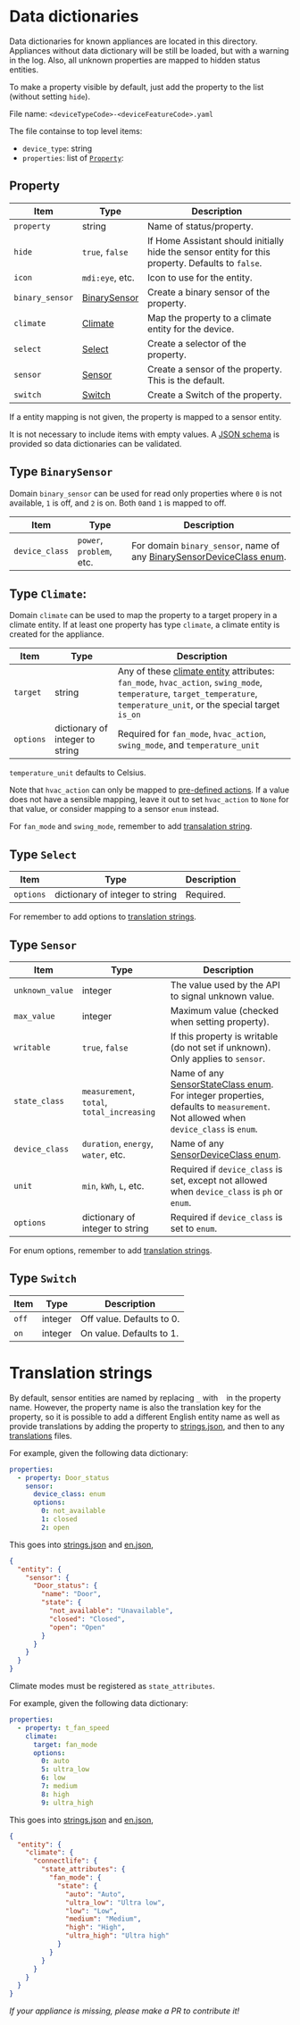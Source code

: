 # Data dictionaries

Data dictionaries for known appliances are located in this directory. Appliances without data dictionary will be still
be loaded, but with a warning in the log. Also, all unknown properties are mapped to hidden status entities.

To make a property visible by default, just add the property to the list (without setting `hide`).

File name: `<deviceTypeCode>-<deviceFeatureCode>.yaml`

The file containse to top level items:
- `device_type`: string
- `properties`: list of [`Property`](#property):

## Property

| Item            | Type                               | Description                                                                                       |
|-----------------|------------------------------------|---------------------------------------------------------------------------------------------------|
| `property`      | string                             | Name of status/property.                                                                          |
| `hide`          | `true`, `false`                    | If Home Assistant should initially hide the sensor entity for this property. Defaults to `false`. |
| `icon`          | `mdi:eye`, etc.                    | Icon to use for the entity.                                                                       |
| `binary_sensor` | [BinarySensor](#type-binarysensor) | Create a binary sensor of the property.                                                           |
| `climate`       | [Climate](#type-climate)           | Map the property to a climate entity for the device.                                              |
| `select`        | [Select](#type-select)             | Create a selector of the property.                                                                |
| `sensor`        | [Sensor](#type-sensor)             | Create a sensor of the property. This is the default.                                             |
| `switch`        | [Switch](#type-switch)             | Create a Switch of the property.                                                                  |

If a entity mapping is not given, the property is mapped to a sensor entity.

It is not necessary to include items with empty values. A [JSON schema](properties-schema.json) is provided so data dictionaries can be
validated.

## Type `BinarySensor`

Domain `binary_sensor` can be used for read only properties where `0` is not available, `1` is off, and `2` is on. Both
`0`and `1` is mapped to off.

| Item           | Type                     | Description                                                                                                                                                           |
|----------------|--------------------------|-----------------------------------------------------------------------------------------------------------------------------------------------------------------------|
| `device_class` | `power`, `problem`, etc. | For domain `binary_sensor`, name of any [BinarySensorDeviceClass enum](https://developers.home-assistant.io/docs/core/entity/binary-sensor#available-device-classes). | 


## Type `Climate`:

Domain `climate` can be used to map the property to a target propery in a climate entity. If at least one property has
type `climate`, a climate entity is created for the appliance.

| Item      | Type                            | Description                                                                                                                                                                                                                              |
|-----------|---------------------------------|------------------------------------------------------------------------------------------------------------------------------------------------------------------------------------------------------------------------------------------|
| `target`  | string                          | Any  of these [climate entity](https://developers.home-assistant.io/docs/core/entity/climate) attributes: `fan_mode`, `hvac_action`, `swing_mode`, `temperature`, `target_temperature`, `temperature_unit`, or the special target `is_on` |
| `options` | dictionary of integer to string | Required for `fan_mode`, `hvac_action`, `swing_mode`, and `temperature_unit`                                                                                                                                                             |

`temperature_unit` defaults to Celsius.

Note that `hvac_action` can only be mapped to [pre-defined actions](https://developers.home-assistant.io/docs/core/entity/climate#hvac-action).
If a value does not have a sensible mapping, leave it out to set `hvac_action` to `None` for that value, or consider
mapping to a sensor `enum` instead.

For `fan_mode` and `swing_mode`, remember to add [transalation string](#translation-strings).

## Type `Select`

| Item       | Type                            | Description |
|------------|---------------------------------|-------------|
| `options`  | dictionary of integer to string | Required.   |

For remember to add options to [translation strings](#translation-strings).

## Type `Sensor`

| Item            | Type                                       | Description                                                                                                                                                                                                               |
|-----------------|--------------------------------------------|---------------------------------------------------------------------------------------------------------------------------------------------------------------------------------------------------------------------------|
| `unknown_value` | integer                                    | The value used by the API to signal unknown value.                                                                                                                                                                        |
| `max_value`     | integer                                    | Maximum value (checked when setting property).                                                                                                                                                                            |
| `writable`      | `true`, `false`                            | If this property is writable (do not set if unknown). Only applies to `sensor`.                                                                                                                                           |
| `state_class`   | `measurement`, `total`, `total_increasing` | Name of any [SensorStateClass enum](https://developers.home-assistant.io/docs/core/entity/sensor/#available-state-classes). For integer properties, defaults to `measurement`. Not allowed when `device_class` is `enum`. |
| `device_class`  | `duration`, `energy`, `water`, etc.        | Name of any [SensorDeviceClass enum](https://developers.home-assistant.io/docs/core/entity/sensor/#available-device-classes).                                                                                             | 
| `unit`          | `min`, `kWh`, `L`, etc.                    | Required if `device_class` is set, except not allowed when `device_class` is `ph` or `enum`.                                                                                                                              |
| `options`       | dictionary of integer to string            | Required if `device_class` is set to `enum`.                                                                                                                                                                              |

For enum options, remember to add [translation strings](#translation-strings).

## Type `Switch`

| Item  | Type    | Description               |
|-------|---------|---------------------------|
| `off` | integer | Off value. Defaults to 0. |
| `on`  | integer | On value. Defaults to 1.  |

# Translation strings

By default, sensor entities are named by replacing `_` with ` ` in the property name. However, the property name is also
the translation key for the property, so it is possible to add a different English entity name as well as provide
translations by adding the property to [strings.json](../strings.json), and then to any [translations](../translations)
files.

For example, given the following data dictionary:
```yaml
properties:
  - property: Door_status
    sensor:
      device_class: enum
      options:
        0: not_available
        1: closed
        2: open
```

This goes into  [strings.json](../strings.json) and  [en.json](../translations/en.json),
```json
{
  "entity": {
    "sensor": {
      "Door_status": {
        "name": "Door",
        "state": {
          "not_available": "Unavailable",
          "closed": "Closed",
          "open": "Open"
        }
      }
    }
  }
}
```

Climate modes must be registered as `state_attributes`.  

For example, given the following data dictionary:
```yaml
properties:
  - property: t_fan_speed
    climate:
      target: fan_mode
      options:
        0: auto
        5: ultra_low
        6: low
        7: medium
        8: high
        9: ultra_high
```

This goes into  [strings.json](../strings.json) and  [en.json](../translations/en.json),
```json
{
  "entity": {
    "climate": {
      "connectlife": {
        "state_attributes": {
          "fan_mode": {
            "state": {
              "auto": "Auto",
              "ultra_low": "Ultra low",
              "low": "Low",
              "medium": "Medium",
              "high": "High",
              "ultra_high": "Ultra high"
            }
          }
        }
      }
    }
  }
}
```

*If your appliance is missing, please make a PR to contribute it!*
